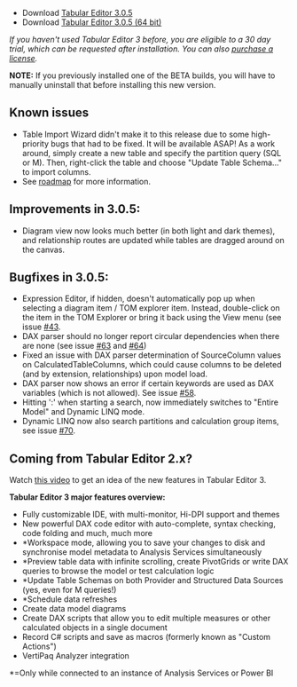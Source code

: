 - Download [Tabular Editor 3.0.5](https://cdn.tabulareditor.com/files/TabularEditor.3.0.5.x86.msi)
- Download [Tabular Editor 3.0.5 (64 bit)](https://cdn.tabulareditor.com/files/TabularEditor.3.0.5.x64.msi)

*If you haven't used Tabular Editor 3 before, you are eligible to a 30 day trial, which can be requested after installation. You can also [purchase a license](https://tabulareditor.com/#licensing).*

**NOTE:** If you previously installed one of the BETA builds, you will have to manually uninstall that before installing this new version.

## Known issues

- Table Import Wizard didn't make it to this release due to some high-priority bugs that had to be fixed. It will be available ASAP! As a work around, simply create a new table and specify the partition query (SQL or M). Then, right-click the table and choose "Update Table Schema..." to import columns.
- See [roadmap](https://github.com/TabularEditor/TabularEditor3/issues/12) for more information.

## Improvements in 3.0.5:

- Diagram view now looks much better (in both light and dark themes), and relationship routes are updated while tables are dragged around on the canvas.

## Bugfixes in 3.0.5:

- Expression Editor, if hidden, doesn't automatically pop up when selecting a diagram item / TOM explorer item. Instead, double-click on the item in the TOM Explorer or bring it back using the View menu (see issue [#43](https://github.com/TabularEditor/TabularEditor3/issues/43).
- DAX parser should no longer report circular dependencies when there are none (see issue [#63](https://github.com/TabularEditor/TabularEditor3/issues/63) and [#64](https://github.com/TabularEditor/TabularEditor3/issues/64))
- Fixed an issue with DAX parser determination of SourceColumn values on CalculatedTableColumns, which could cause columns to be deleted (and by extension, relationships) upon model load.
- DAX parser now shows an error if certain keywords are used as DAX variables (which is not allowed). See issue [#58](https://github.com/TabularEditor/TabularEditor3/issues/58).
- Hitting ':' when starting a search, now immediately switches to "Entire Model" and Dynamic LINQ mode.
- Dynamic LINQ now also search partitions and calculation group items, see issue [#70](https://github.com/TabularEditor/TabularEditor3/issues/70).

## Coming from Tabular Editor 2.x?

Watch [this video](https://www.youtube.com/watch?v=pt3DdcjfImY) to get an idea of the new features in Tabular Editor 3.

**Tabular Editor 3 major features overview:**
- Fully customizable IDE, with multi-monitor, Hi-DPI support and themes
- New powerful DAX code editor with auto-complete, syntax checking, code folding and much, much more
- *Workspace mode, allowing you to save your changes to disk and synchronise model metadata to Analysis Services simultaneously
- *Preview table data with infinite scrolling, create PivotGrids or write DAX queries to browse the model or test calculation logic
- *Update Table Schemas on both Provider and Structured Data Sources (yes, even for M queries!)
- *Schedule data refreshes
- Create data model diagrams
- Create DAX scripts that allow you to edit multiple measures or other calculated objects in a single document
- Record C# scripts and save as macros (formerly known as "Custom Actions")
- VertiPaq Analyzer integration

*=Only while connected to an instance of Analysis Services or Power BI
